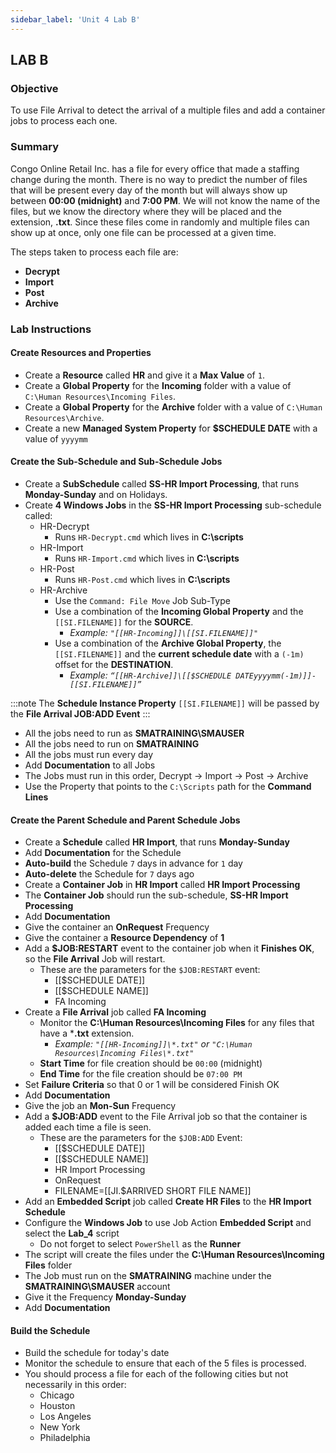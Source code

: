 ```yaml
---
sidebar_label: 'Unit 4 Lab B'
---
```


## LAB B

### Objective

To use File Arrival to detect the arrival of a multiple files and add a container jobs to process each one.

### Summary

Congo Online Retail Inc. has a file for every office that made a staffing change during the month. There is no way to predict the number of files that will be present every day of the month but will always show up between **00:00 (midnight)** and **7:00 PM**. We will not know the name of the files, but we know the directory where they will be placed and the extension, **.txt**. Since these files come in randomly and multiple files can show up at once, only one file can be processed at a given time.

The steps taken to process each file are: 
* **Decrypt** 
* **Import**
* **Post** 
* **Archive**

### Lab Instructions

#### Create Resources and Properties

* Create a **Resource** called **HR** and give it a **Max Value** of ```1```.
* Create a **Global Property** for the **Incoming** folder with a value of ```C:\Human Resources\Incoming Files```.
* Create a **Global Property** for the **Archive** folder with a value of ```C:\Human Resources\Archive```.
* Create a new **Managed System Property** for **$SCHEDULE DATE** with a value of ```yyyymm```

#### Create the Sub-Schedule and Sub-Schedule Jobs

* Create a **SubSchedule** called **SS-HR Import Processing**, that runs **Monday-Sunday** and on Holidays.
* Create **4 Windows Jobs** in the **SS-HR Import Processing** sub-schedule called:  
  * HR-Decrypt
    * Runs ```HR-Decrypt.cmd``` which lives in **C:\scripts**
  * HR-Import  
    * Runs ```HR-Import.cmd``` which lives in **C:\scripts**
  * HR-Post  
    * Runs ```HR-Post.cmd``` which lives in **C:\scripts**
  * HR-Archive  
    * Use the ```Command: File Move``` Job Sub-Type
    * Use a combination of the **Incoming Global Property** and the ```[[SI.FILENAME]]``` for the **SOURCE**.  
      * _Example: ```"[[HR-Incoming]]\[[SI.FILENAME]]"```_
    * Use a combination of the **Archive Global Property**, the ```[[SI.FILENAME]]``` and the **current schedule date** with a ```(-1m)``` offset for the **DESTINATION**.   
      * _Example: ```“[[HR-Archive]]\[[$SCHEDULE DATEyyyymm(-1m)]]-[[SI.FILENAME]]”```_

:::note
The **Schedule Instance Property** ```[[SI.FILENAME]]``` will be passed by the **File Arrival JOB:ADD Event**
:::

* All the jobs need to run as **SMATRAINING\SMAUSER**
* All the jobs need to run on **SMATRAINING**
* All the jobs must run every day
* Add **Documentation** to all Jobs
* The Jobs must run in this order, Decrypt &rarr; Import &rarr; Post &rarr; Archive
* Use the Property that points to the ```C:\Scripts``` path for the **Command Lines**

#### Create the Parent Schedule and Parent Schedule Jobs

* Create a **Schedule** called **HR Import**, that runs **Monday-Sunday**
* Add **Documentation** for the Schedule 
* **Auto-build** the Schedule ```7``` days in advance for ```1``` day
* **Auto-delete** the Schedule for ```7``` days ago
* Create a **Container Job** in **HR Import** called **HR Import Processing**
* The **Container Job** should run the sub-schedule, **SS-HR Import Processing**
* Add **Documentation**
* Give the container an **OnRequest** Frequency 
* Give the container a **Resource Dependency** of **1**
* Add a **$JOB:RESTART** event to the container job when it **Finishes OK**, so the **File Arrival** Job will restart.
  * These are the parameters for the ```$JOB:RESTART``` event:  
    * [[$SCHEDULE DATE]]
    * [[$SCHEDULE NAME]]
    * FA Incoming
* Create a **File Arrival** job called **FA Incoming**
  * Monitor the **C:\Human Resources\Incoming Files** for any files that have a ***.txt** extension.
    * _Example: ```"[[HR-Incoming]]\*.txt"``` or ```"C:\Human Resources\Incoming Files\*.txt"```_
  * **Start Time** for file creation should be ```00:00``` (midnight) 
  * **End Time** for the file creation should be ```07:00 PM```
* Set **Failure Criteria** so that 0 or 1 will be considered Finish OK
* Add **Documentation**
* Give the job an **Mon-Sun** Frequency 
* Add a **$JOB:ADD** event to the File Arrival job so that the container is added each time a file is seen. 
  * These are the parameters for the ```$JOB:ADD``` Event:
    * [[$SCHEDULE DATE]]
    * [[$SCHEDULE NAME]] 
    * HR Import Processing
    * OnRequest
    * FILENAME=[[JI.$ARRIVED SHORT FILE NAME]]
* Add an **Embedded Script** job called **Create HR Files** to the **HR Import Schedule**
* Configure the **Windows Job** to use Job Action **Embedded Script** and select the **Lab_4** script
  * Do not forget to select ```PowerShell``` as the **Runner**
* The script will create the files under the **C:\Human Resources\Incoming Files** folder
* The Job must run on the **SMATRAINING** machine under the **SMATRAINING\SMAUSER** account
* Give it the Frequency **Monday-Sunday**
* Add **Documentation**

#### Build the Schedule

* Build the schedule for today's date
* Monitor the schedule to ensure that each of the 5 files is processed.
* You should process a file for each of the following cities but not necessarily in this order:
  * Chicago
  * Houston
  * Los Angeles
  * New York
  * Philadelphia

<!--
## Enterprise Manager

<details>

:::tip [Walkthrough Video - Unit 4 Lab B](../static/videobasic/U4LabB.mp4)

:::


**Lab Instructions**:  

* Create a **Resource** called **HR** and give it a **Max Value** of **1**  
* Create a **Global Property** for the **Incoming** folder (for example: **HR-Incoming**)  
* Create a **Global Property** for the **Archive** folder (for example: **HR-Archive**)  
* Create a **SubSchedule** named **HR Import Processing** (this must be a **Monday-Sunday** Schedule Calendar) and add **Documentation** to the Schedule  

* Create **4 Windows Jobs** in the **SS-HR Import Processing SubSchedule** named (in the order listed):  
 * HR-Decrypt  
 ```HR-Decrypt.cmd```
 * HR-Import  
 ```HR-Import.cmd```
 * HR-Post  
 ```HR-Post.cmd```
 * HR-Archive  
  * Use the ```Command: File Move``` Job Sub-Type
  * Use a combination of the **Incoming Global Property** and the ```[[SI.FILENAME]]``` for the **SOURCE**.  
  Example:   
  ```“[[HR-Incoming]]\[[SI.FILENAME]]”```
 * Use a combination of the **Archive Global Property**, the ```[[SI.FILENAME]]``` and the **current date** with a ```(-1m)``` offset for the **DESTINATION**.   
    :::note Example   
    ```“[[HR-Archive]]\[[$DATEyyyymm(-1m)]]-[[SI.FILENAME]]”``` 
    :::

:::note
The **Schedule Instance Property** ```[[SI.FILENAME]]``` will be passed by the **File Arrival JOB:ADD Event**
:::

* These Jobs need to run as the ```SMATRAINING\SMAUSER``` User ID
* These Jobs need to run on the ```SMATRAINING``` machine
* These Jobs must run every day
* Do not forget to add **Documentation** to all Jobs
* The Jobs must run in this order:
 * Decrypt
 * Import
 * Post
 * Archive
* Use the Property that points to the ```C:\Scripts``` path for the **Command Lines**

* Create a **main Schedule** named **HR Import** (this must be a **Monday-Sunday** Schedule Calendar)
* **Auto-build** the Schedule ```7``` days in advance for ```1``` day
* **Auto-delete** the Schedule for ```7``` days ago
* Add **Documentation** for the Schedule 
* Create a **Container Job** in the **HR Import Schedule** named **HR Import Processing**
* The **Container Job** should run the **SS-HR Import Processing SubSchedule**
* The container Job should **Allow Multi-Instance** 
* Add **Documentation**
* Give an **OnRequest** Frequency 
* Give the Job a **Resource Dependency** of ```1```
* Once the **Container Job** “Finishes OK” have an **Event** to do a ```$JOB:RESTART```, for the **File Arrival** Job
 * These are the parameters for the ```$JOB:RESTART``` event:  
```[[$SCHEDULE DATE]],[[$SCHEDULE NAME]],File Arrival```

* Create a File Arrival Job named **File Arrival**
* *Monitor for the following:
```“[[HR-Incoming]]\*.txt”```  
Or   
```“C:\Human Resources\Incoming Files\*.txt”```   
* **Start Time** for file creation should be ```00:00``` (midnight) 
* **End Time** for the file creation should be ```7:00PM```
* Add **Failure Criteria**
 * Set **Comparison Operator** “Equal To” Value “0” Result “Finish OK”   
    And/Or  
 * “OR” Comparison Operator “**Equal To**” Value ```1``` Result “**Finish OK**”   
 * Add **Documentation**
 * Use the ```$JOB:ADD``` **Event** for the txt files when the **File Arrival** finds a **.txt** file
  * The **Event** will add the **Container Job** to the **HR Import Schedule** in the daily
  * **Add** an **Event** to the **File Arrival Job** to pass a **Job Instance Property** named ```[[JI.$ARRIVED SHORT FILE NAME]]``` to capture the file name
* These are the parameters for the ```$JOB:ADD``` Event:
```
[[$SCHEDULE DATE]],[[$SCHEDULE NAME]],HR Import Processing,OnRequest,FILENAME=[[JI.$ARRIVED SHORT FILE NAME]]
```

* To be able to test the configuration, add an **Embedded Script Job** named **Create HR Files** to the **HR Import Schedule**
* The script will create the files under the: 
```C:\Human Resources\Incoming Files``` folder
* Configure the **Windows Job** to use Job Action **Embedded Script** and select the ```Lab_4 script``` 
 * Do not forget to select ```PowerShell``` as the **Runner**
* The Job must run on the ```SMATRAINING``` machine under the ```SMATRAINING\SMAUSER``` account
* Give it the Frequency **Monday-Sunday**
* Add **Documentation**

* Before building the Schedule for today, use the **Workflow Designer** to check your configuration. 

#### SS-HR Import Processing (The SubSchedule)

![](../static/imgbasic/445.png)

#### HR Import (The Main Schedule)

![](../static/imgbasic/446.png)

</details>
-->